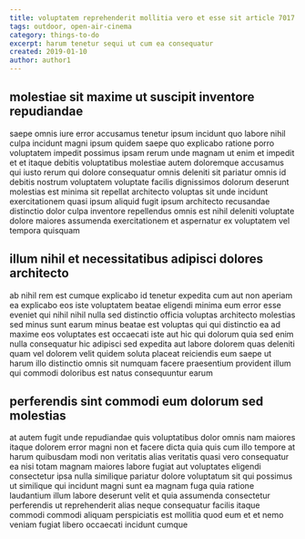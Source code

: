 ```yaml
---
title: voluptatem reprehenderit mollitia vero et esse sit article 7017
tags: outdoor, open-air-cinema
category: things-to-do
excerpt: harum tenetur sequi ut cum ea consequatur
created: 2019-01-10
author: author1
---
```


## molestiae sit maxime ut suscipit inventore repudiandae

saepe omnis iure error accusamus tenetur ipsum incidunt quo labore nihil culpa incidunt magni ipsum quidem saepe quo explicabo ratione porro voluptatem impedit possimus ipsam rerum unde magnam ut enim et impedit et et itaque debitis voluptatibus molestiae autem doloremque accusamus qui iusto rerum qui dolore consequatur omnis deleniti sit pariatur omnis id debitis nostrum voluptatem voluptate facilis dignissimos dolorum deserunt molestias est minima sit repellat architecto voluptas sit unde incidunt exercitationem quasi ipsum aliquid fugit ipsum architecto recusandae distinctio dolor culpa inventore repellendus omnis est nihil deleniti voluptate dolore maiores assumenda exercitationem et aspernatur ex voluptatem vel tempora quisquam

## illum nihil et necessitatibus adipisci dolores architecto

ab nihil rem est cumque explicabo id tenetur expedita cum aut non aperiam ea explicabo eos iste voluptatem beatae eligendi minima eum error esse eveniet qui nihil nihil nulla sed distinctio officia voluptas architecto molestias sed minus sunt earum minus beatae est voluptas qui qui distinctio ea ad maxime eos voluptates est occaecati iste aut hic qui dolorum quia sed enim nulla consequatur hic adipisci sed expedita aut labore dolorem quas deleniti quam vel dolorem velit quidem soluta placeat reiciendis eum saepe ut harum illo distinctio omnis sit numquam facere praesentium provident illum qui commodi doloribus est natus consequuntur earum

## perferendis sint commodi eum dolorum sed molestias

at autem fugit unde repudiandae quis voluptatibus dolor omnis nam maiores itaque dolorem error magni non et facere dicta quia quis cum illo tempore at harum quibusdam modi non veritatis alias veritatis quasi vero consequatur ea nisi totam magnam maiores labore fugiat aut voluptates eligendi consectetur ipsa nulla similique pariatur dolore voluptatum sit qui possimus ut similique qui incidunt magni sunt ea magnam fuga quia ratione laudantium illum labore deserunt velit et quia assumenda consectetur perferendis ut reprehenderit alias neque consequatur facilis itaque commodi commodi aliquam perspiciatis est mollitia quod eum et et nemo veniam fugiat libero occaecati incidunt cumque
